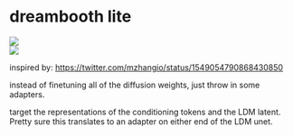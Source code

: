 # dreambooth lite

![](https://img.shields.io/badge/tag-tooling-lightgrey)  
![](https://img.shields.io/badge/tag-experimental-lightgrey)


inspired by: https://twitter.com/mzhangio/status/1549054790868430850

instead of finetuning all of the diffusion weights, just throw in some adapters.

target the representations of the conditioning tokens and the LDM latent. Pretty sure this translates to an adapter on either end of the LDM unet.
